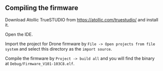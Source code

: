 ## Compiling the firmware
Download Atollic TrueSTUDIO from https://atollic.com/truestudio/ and install it.

Open the IDE.

Import the project for Drone firmware by `File -> Open projects from file system` and select this directory as the `import source`.

Compile the firmware by `Project -> build all` and you will find the binary at `Debug/Firmware_V101-103C8.elf`. 
